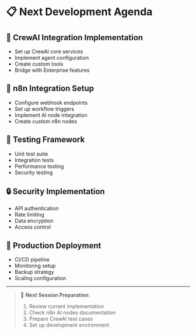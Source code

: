 # 📋 Next Development Agenda

## 🤖 CrewAI Integration Implementation
- Set up CrewAI core services
- Implement agent configuration
- Create custom tools
- Bridge with Enterprise features

## 🔄 n8n Integration Setup
- Configure webhook endpoints
- Set up workflow triggers
- Implement AI node integration
- Create custom n8n nodes

## 🧪 Testing Framework
- Unit test suite
- Integration tests
- Performance testing
- Security testing

## 🔒 Security Implementation
- API authentication
- Rate limiting
- Data encryption
- Access control

## 🚀 Production Deployment
- CI/CD pipeline
- Monitoring setup
- Backup strategy
- Scaling configuration

---

> 🔵 **Next Session Preparation**:
> 1. Review current implementation
> 2. Check n8n AI nodes documentation
> 3. Prepare CrewAI test cases
> 4. Set up development environment